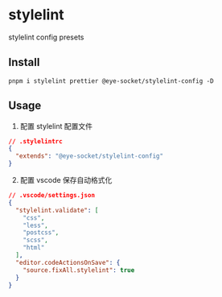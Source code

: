# stylelint

stylelint config presets

## Install

```shell
pnpm i stylelint prettier @eye-socket/stylelint-config -D
```

## Usage
1. 配置 stylelint 配置文件
```json
// .stylelintrc
{
  "extends": "@eye-socket/stylelint-config"
}
```
2. 配置 vscode 保存自动格式化

```json
// .vscode/settings.json
{
  "stylelint.validate": [
    "css",
    "less",
    "postcss",
    "scss",
    "html"
  ],
  "editor.codeActionsOnSave": {
    "source.fixAll.stylelint": true
  }
}
```
